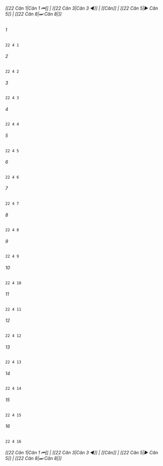 
###### [[22 Cân 1|Cân 1 ⏮]] | [[22 Cân 3|Cân 3 ◀]] | [[Cân]] | [[22 Cân 5|▶ Cân 5]] | [[22 Cân 8|⏭ Cân 8|]]

###### 1
``` verse
22 4 1 
```
###### 2
``` verse
22 4 2 
```
###### 3
``` verse
22 4 3 
```
###### 4
``` verse
22 4 4 
```
###### 5
``` verse
22 4 5 
```
###### 6
``` verse
22 4 6 
```
###### 7
``` verse
22 4 7 
```
###### 8
``` verse
22 4 8 
```
###### 9
``` verse
22 4 9 
```
###### 10
``` verse
22 4 10 
```
###### 11
``` verse
22 4 11 
```
###### 12
``` verse
22 4 12 
```
###### 13
``` verse
22 4 13 
```
###### 14
``` verse
22 4 14 
```
###### 15
``` verse
22 4 15 
```
###### 16
``` verse
22 4 16 
```

###### [[22 Cân 1|Cân 1 ⏮]] | [[22 Cân 3|Cân 3 ◀]] | [[Cân]] | [[22 Cân 5|▶ Cân 5]] | [[22 Cân 8|⏭ Cân 8|]]

